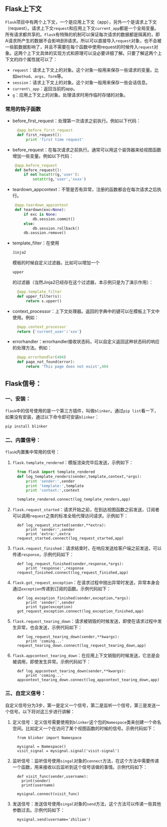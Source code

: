 ## Flask上下文

`Flask`项目中有两个上下文，一个是应用上下文（app），另外一个是请求上下文（request）。请求上下文`request`和应用上下文`current_app`都是一个全局变量。所有请求都共享的。`Flask`有特殊的机制可以保证每次请求的数据都是隔离的，即A请求所产生的数据不会影响到B请求。所以可以直接导入`request`对象，也不会被一些脏数据影响了，并且不需要在每个函数中使用request的时候传入`request`对象。这两个上下文具体的实现方式和原理可以没必要详细了解。只要了解这两个上下文的四个属性就可以了：

- `request`：请求上下文上的对象。这个对象一般用来保存一些请求的变量。比如`method`、`args`、`form`等。
- `session`：请求上下文上的对象。这个对象一般用来保存一些会话信息。
- `current\_app`：返回当前的app。
- `g`：应用上下文上的对象。处理请求时用作临时存储的对象。

### 常用的钩子函数

- before_first_request：处理第一次请求之前执行。例如以下代码：

    ```python
      @app.before_first_request
      def first_request():
          print 'first time request'
    ```

- before_request：在每次请求之前执行。通常可以用这个装饰器来给视图函数增加一些变量。例如以下代码：

    ```python
     @app.before_request
     def before_request():
         if not hasattr(g,'user'):
             setattr(g,'user','xxxx')
    ```

- teardown_appcontext：不管是否有异常，注册的函数都会在每次请求之后执行。

    ```python
     @app.teardown_appcontext
     def teardown(exc=None):
         if exc is None:
             db.session.commit()
         else:
             db.session.rollback()
         db.session.remove()
    ```

- template_filter：在使用

    ```python
    Jinja2
    ```

    模板的时候自定义过滤器。比如可以增加一个

    ```python
    upper
    ```

    的过滤器（当然Jinja2已经存在这个过滤器，本示例只是为了演示作用）：

    ```python
      @app.template_filter
      def upper_filter(s):
          return s.upper()
    ```

- context_processor：上下文处理器。返回的字典中的键可以在模板上下文中使用。例如：

    ```python
      @app.context_processor
      return {'current_user':'xxx'}
    ```

- errorhandler：errorhandler接收状态码，可以自定义返回这种状态码的响应的处理方法。例如：

    ```python
      @app.errorhandler(404)
      def page_not_found(error):
          return 'This page does not exist',404
    ```

## Flask信号：

### 一、安装：

`flask`中的信号使用的是一个第三方插件，叫做`blinker`。通过`pip list`看一下，如果没有安装，通过以下命令即可安装`blinker`：

```python
pip install blinker
```

### 二、内置信号：

`flask`内置集中常用的信号：

1. `flask.template_rendered`：模版渲染完毕后发送，示例如下：

    ```python
      from flask import template_rendered
      def log_template_renders(sender,template,context,*args):
          print 'sender:',sender
          print 'template:',template
          print 'context:',context
    
      template_rendered.connect(log_template_renders,app)
    ```

2. `flask.request_started`：请求开始之前，在到达视图函数之前发送，订阅者可以调用`request`之类的标准全局代理访问请求。示例如下：

    ```
      def log_request_started(sender,**extra):
          print 'sender:',sender
          print 'extra:',extra
      request_started.connect(log_request_started,app)
    ```

3. `flask.request_finished`：请求结束时，在响应发送给客户端之前发送，可以传递`response`，示例代码如下：

    ```
      def log_request_finished(sender,response,*args):
          print 'response:',response
      request_finished.connect(log_request_finished,app)
    ```

4. `flask.got_request_exception`：在请求过程中抛出异常时发送，异常本身会通过`exception`传递到订阅的函数。示例代码如下：

    ```
      def log_exception_finished(sender,exception,*args):
          print 'sender:',sender
          print type(exception)
      got_request_exception.connect(log_exception_finished,app)
    ```

5. `flask.request_tearing_down`：请求被销毁的时候发送，即使在请求过程中发生异常，也会发送，示例代码如下：

    ```
      def log_request_tearing_down(sender,**kwargs):
          print 'coming...'
      request_tearing_down.connect(log_request_tearing_down,app)
    ```

6. `flask.appcontext_tearing_down`：在应用上下文销毁的时候发送，它总是会被调用，即使发生异常。示例代码如下：

    ```
      def log_appcontext_tearing_down(sender,**kwargs):
          print 'coming...'
      appcontext_tearing_down.connect(log_appcontext_tearing_down,app)
    ```

### 三、自定义信号：

自定义信号分为3步，第一是定义一个信号，第二是监听一个信号，第三是发送一个信号。以下将对这三步进行讲解：

1. 定义信号：定义信号需要使用到`blinker`这个包的`Namespace`类来创建一个命名空间。比如定义一个在访问了某个视图函数的时候的信号。示例代码如下：

    ```
      from blinker import Namespace
    
      mysignal = Namespace()
      visit_signal = mysignal.signal('visit-signal')
    ```

2. 监听信号：监听信号使用`singal`对象的`connect`方法，在这个方法中需要传递一个函数，用来接收以后监听到这个信号该做的事情。示例代码如下：

    ```
      def visit_func(sender,username):
        print(sender)
        print(username)
    
      mysignal.connect(visit_func)
    ```

3. 发送信号：发送信号使用`singal`对象的`send`方法，这个方法可以传递一些其他参数过去。示例代码如下：

    ```
      mysignal.send(username='zhiliao')
    ```